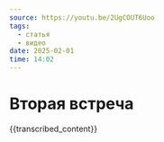```yaml
---
source: https://youtu.be/2UgCOUT6Uoo
tags:
  - статья
  - видео
date: 2025-02-01 
time: 14:02
---
```


# Вторая встреча

{{transcribed_content}}
